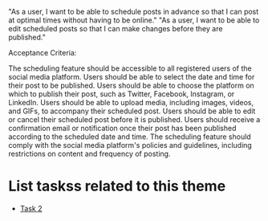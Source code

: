 "As a user, I want to be able to schedule posts in advance so that I can post at optimal times without having to be online."
"As a user, I want to be able to edit scheduled posts so that I can make changes before they are published."

Acceptance Criteria:

The scheduling feature should be accessible to all registered users of the social media platform.
Users should be able to select the date and time for their post to be published.
Users should be able to choose the platform on which to publish their post, such as Twitter, Facebook, Instagram, or LinkedIn.
Users should be able to upload media, including images, videos, and GIFs, to accompany their scheduled post.
Users should be able to edit or cancel their scheduled post before it is published.
Users should receive a confirmation email or notification once their post has been published according to the scheduled date and time.
The scheduling feature should comply with the social media platform's policies and guidelines, including restrictions on content and frequency of posting.

# List taskss related to this theme

* [Task 2](tasks/task2.md)